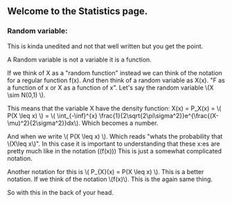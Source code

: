 
## Welcome to the Statistics page.

### Random variable:
This is kinda unedited and not that well written but you get the point.

A Random variable is not a variable it is a function.

If we think of X as a "random function" instead we can think of the notation for a regular function f(x). And then think of a random variable as X(x). "F as a function of x or X as a function of x".
Let's say the random variable \\(X \sim N(0,1) \\).

This means that the variable X have the density function:
X(x) = P_X(x) = \\( P(X \leq x) \\)  = \\( \int_{-\inf}^{x} \frac{1}{2\sqrt{2\pi\sigma^2}}e^{\frac{(X-\mu)^2}{2\sigma^2}}dx\\). Which becomes a number.

And when we write \\( P(X \leq x) \\). Which reads "whats the probability that \\(X\leq x\\)".
In this case it is important to understanding that these x:es are pretty much like in the notation \((f(x)\))
This is just a somewhat complicated notation.

Another notation for this is \\( P_{X}(x) = P(X \leq x) \\). This is a better notation.
If we think of the notation \\(f(x)\\). This is the again same thing.

So with this in the back of your head.
